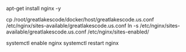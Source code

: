  apt-get install nginx -y


cp /root/greatlakescode/docker/host/greatlakescode.us.conf /etc/nginx/sites-available/greatlakescode.us.conf
ln -s /etc/nginx/sites-available/greatlakescode.us.conf /etc/nginx/sites-enabled/


systemctl enable nginx
systemctl restart nginx
